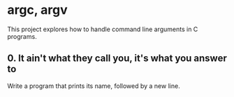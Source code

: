 # argc, argv

This project explores how to handle command line arguments in C programs.

## 0. It ain't what they call you, it's what you answer to
Write a program that prints its name, followed by a new line.

